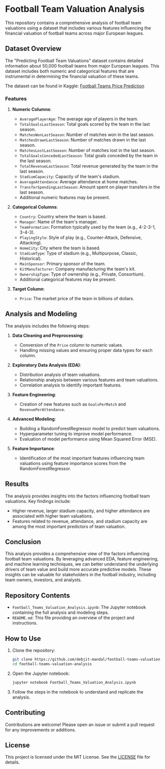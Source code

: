 
# Football Team Valuation Analysis

This repository contains a comprehensive analysis of football team valuations using a dataset that includes various features influencing the financial valuation of football teams across major European leagues.

## Dataset Overview

The "Predicting Football Team Valuations" dataset contains detailed information about 50,000 football teams from major European leagues. This dataset includes both numeric and categorical features that are instrumental in determining the financial valuation of these teams.

The dataset can be found in Kaggle: [Football Teams Price Prediction](https://www.kaggle.com/datasets/rashadrmammadov/football-teams-price-prediction/data)

### Features

1. **Numeric Columns**:
   - `AveragePlayerAge`: The average age of players in the team.
   - `TotalGoalsLastSeason`: Total goals scored by the team in the last season.
   - `MatchesWonLastSeason`: Number of matches won in the last season.
   - `MatchesDrawnLastSeason`: Number of matches drawn in the last season.
   - `MatchesLostLastSeason`: Number of matches lost in the last season.
   - `TotalGoalsConcededLastSeason`: Total goals conceded by the team in the last season.
   - `TotalRevenueLastSeason`: Total revenue generated by the team in the last season.
   - `StadiumCapacity`: Capacity of the team's stadium.
   - `AverageAttendance`: Average attendance at home matches.
   - `TransferSpendingLastSeason`: Amount spent on player transfers in the last season.
   - Additional numeric features may be present.

2. **Categorical Columns**:
   - `Country`: Country where the team is based.
   - `Manager`: Name of the team's manager.
   - `TeamFormation`: Formation typically used by the team (e.g., 4-2-3-1, 3-4-3).
   - `PlayingStyle`: Style of play (e.g., Counter-Attack, Defensive, Attacking).
   - `HomeCity`: City where the team is based.
   - `StadiumType`: Type of stadium (e.g., Multipurpose, Classic, Historical).
   - `MainSponsor`: Primary sponsor of the team.
   - `KitManufacturer`: Company manufacturing the team's kit.
   - `OwnershipType`: Type of ownership (e.g., Private, Consortium).
   - Additional categorical features may be present.

3. **Target Column**:
   - `Price`: The market price of the team in billions of dollars.

## Analysis and Modeling

The analysis includes the following steps:

1. **Data Cleaning and Preprocessing**:
   - Conversion of the `Price` column to numeric values.
   - Handling missing values and ensuring proper data types for each column.

2. **Exploratory Data Analysis (EDA)**:
   - Distribution analysis of team valuations.
   - Relationship analysis between various features and team valuations.
   - Correlation analysis to identify important features.

3. **Feature Engineering**:
   - Creation of new features such as `GoalsPerMatch` and `RevenuePerAttendance`.

4. **Advanced Modeling**:
   - Building a RandomForestRegressor model to predict team valuations.
   - Hyperparameter tuning to improve model performance.
   - Evaluation of model performance using Mean Squared Error (MSE).

5. **Feature Importance**:
   - Identification of the most important features influencing team valuations using feature importance scores from the RandomForestRegressor.

## Results

The analysis provides insights into the factors influencing football team valuations. Key findings include:
- Higher revenue, larger stadium capacity, and higher attendance are associated with higher team valuations.
- Features related to revenue, attendance, and stadium capacity are among the most important predictors of team valuation.

## Conclusion

This analysis provides a comprehensive view of the factors influencing football team valuations. By leveraging advanced EDA, feature engineering, and machine learning techniques, we can better understand the underlying drivers of team value and build more accurate predictive models. These insights can be valuable for stakeholders in the football industry, including team owners, investors, and analysts.

## Repository Contents

- `Football_Teams_Valuation_Analysis.ipynb`: The Jupyter notebook containing the full analysis and modeling steps.
- `README.md`: This file providing an overview of the project and instructions.

## How to Use

1. Clone the repository:
   ```bash
   git clone https://github.com/debjit-mandal/football-teams-valuation-analysis.git
   cd football-teams-valuation-analysis
   ```

2. Open the Jupyter notebook:
   ```bash
   jupyter notebook Football_Teams_Valuation_Analysis.ipynb
   ```

3. Follow the steps in the notebook to understand and replicate the analysis.

## Contributing

Contributions are welcome! Please open an issue or submit a pull request for any improvements or additions.

## License

This project is licensed under the MIT License. See the [LICENSE](LICENSE) file for details.
